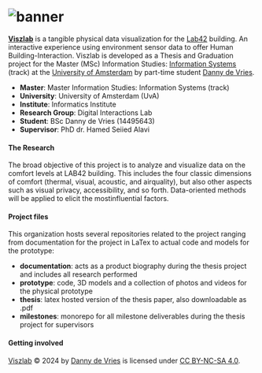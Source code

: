 # ![banner](/viszlab-banner.png)

[**Viszlab**](https://wwww.viszlab.github.io) is a tangible physical data visualization for the [Lab42](https://lab42.uva.nl/) building. An interactive experience using environment sensor data to offer Human Building-Interaction. Viszlab is developed as a Thesis and Graduation project for the Master (MSc) Information Studies: [Information Systems](https://www.uva.nl/shared-content/programmas/en/masters/information-studies/information-studies.html) (track) at the [University of Amsterdam](https://www.uva.nl/en) by part-time student [Danny de Vries](https://www.dandevri.es/).

* **Master**: Master Information Studies: Information Systems (track)
* **University**: University of Amsterdam (UvA)
* **Institute**: Informatics Institute
* **Research Group**: Digital Interactions Lab
* **Student**: BSc Danny de Vries (14495643)
* **Supervisor**: PhD dr. Hamed Seiied Alavi 

#### The Research
The broad objective of this project is to analyze and visualize data on the comfort levels at LAB42 building. This includes the four classic dimensions of comfort (thermal, visual, acoustic, and airquality), but also other aspects such as visual privacy, accessibility, and so forth. Data-oriented methods will be applied to elicit the mostinfluential factors.

#### Project files
This organization hosts several repositories related to the project ranging from documentation for the project in LaTex to actual code and models for the prototype:

* **documentation**: acts as a product biography during the thesis project and includes all research performed
* **prototype**: code, 3D models and a collection of photos and videos for the physical prototype
* **thesis**: latex hosted version of the thesis paper, also downloadable as .pdf
* **milestones**: monorepo for all milestone deliverables during the thesis project for supervisors

#### Getting involved

[Viszlab](https://www.viszlab.github.io) © 2024 by [Danny de Vries](https://wwww.github.com/dandevri) is licensed under [CC BY-NC-SA 4.0](http://creativecommons.org/licenses/by-nc-sa/4.0/?ref=chooser-v1).
